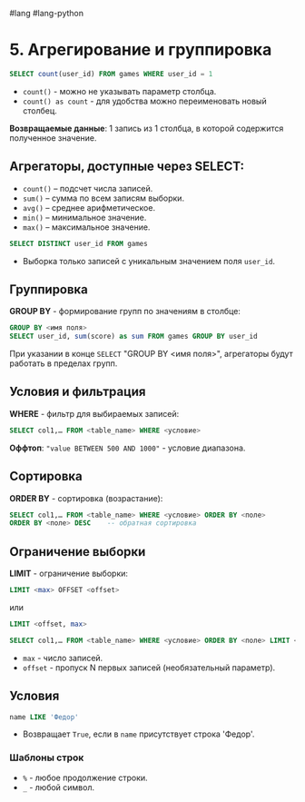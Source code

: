 #lang #lang-python 

# 5. Агрегирование и группировка

```sql
SELECT count(user_id) FROM games WHERE user_id = 1
```

- `count()` - можно не указывать параметр столбца.
- `count() as count` - для удобства можно переименовать новый столбец.

**Возвращаемые данные**: 1 запись из 1 столбца, в которой содержится полученное значение.

## Агрегаторы, доступные через SELECT:
- `count()` – подсчет числа записей.
- `sum()` – сумма по всем записям выборки.
- `avg()` – среднее арифметическое.
- `min()` – минимальное значение.
- `max()` – максимальное значение.

```sql
SELECT DISTINCT user_id FROM games
```
- Выборка только записей с уникальным значением поля `user_id`.

## Группировка
**GROUP BY** - формирование групп по значениям в столбце:

```sql
GROUP BY <имя поля>
SELECT user_id, sum(score) as sum FROM games GROUP BY user_id
```

При указании в конце `SELECT` "GROUP BY <имя поля>", агрегаторы будут работать в пределах групп.

## Условия и фильтрация
**WHERE** - фильтр для выбираемых записей:

```sql
SELECT col1,… FROM <table_name> WHERE <условие>
```

**Оффтоп**: `"value BETWEEN 500 AND 1000"` - условие диапазона.

## Сортировка
**ORDER BY** - сортировка (возрастание):

```sql
SELECT col1,… FROM <table_name> WHERE <условие> ORDER BY <поле>
ORDER BY <поле> DESC	-- обратная сортировка
```

## Ограничение выборки
**LIMIT** - ограничение выборки:

```sql
LIMIT <max> OFFSET <offset>
```
или
```sql
LIMIT <offset, max>
```

```sql
SELECT col1,… FROM <table_name> WHERE <условие> ORDER BY <поле> LIMIT <offset, max>
```
- `max` - число записей.
- `offset` - пропуск N первых записей (необязательный параметр).

## Условия
```sql
name LIKE 'Федор' 
```
- Возвращает `True`, если в `name` присутствует строка 'Федор'.

### Шаблоны строк
- `%` - любое продолжение строки.
- `_` - любой символ.
